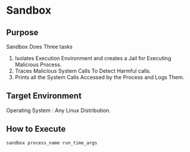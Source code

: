 # Sandbox

## Purpose 

Sandbox Does Three tasks

1. Isolates Execution Environment and creates a Jail for Executing Malicious Process.
2. Traces Malicious System Calls To Detect Harmful calls.
3. Prints all the System Calls Accessed by the Process and Logs Them.

## Target Environment 

Operating System : Any Linux Distribution.

## How to Execute 

```terminal
sandbox process_name run_time_args 
```
